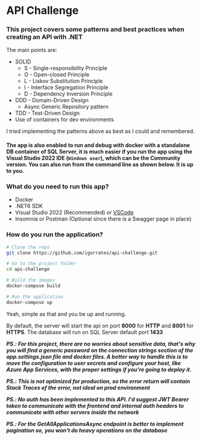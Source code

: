 # API Challenge

### This project covers some patterns and best practices when creating an API with .NET

The main points are:
- SOLID
    * S - Single-responsibility Principle
    * O - Open-closed Principle
    * L - Liskov Substitution Principle
    * I - Interface Segregation Principle
    * D - Dependency Inversion Principle
- DDD - Domain-Driven Design
    - Async Generic Repository pattern
- TDD - Test-Driven Design
- Use of containers for dev environments

I tried implementing the patterns above as best as I could and remembered.

#### The app is also enabled to run and debug with docker with a standalone DB container of SQL Server, it is much easier if you run the app using the Visual Studio 2022 IDE (`Windows user`), which can be the Community version. You can also run from the command line as shown below. It is up to you.
### What do you need to run this app?

- Docker
- .NET6 SDK
- Visual Studio 2022 (Recommended) or [VSCode](https://code.visualstudio.com/)
- Insomnia or Postman (Optional since there is a Swagger page in place)

### How do you run the application?

```bash
# Clone the repo
git clone https://github.com/igorrates/api-challenge.git

# Go to the project folder
cd api-challenge

# Build the images
docker-compose build

# Run the application
docker-compose up
```

Yeah, simple as that and you be up and running.

By default, the server will start the api on port __8000__ for __HTTP__ and __8001__ for __HTTPS__. The database will run on SQL Server default port __1433__

***PS.: For this project, there are no worries about sensitive data, that's why you will find a generic password on the connection strings section of the app.settings.json file and docker files. A better way to handle this is to move the configuration to user secrets and configure your host, like Azure App Services, with the proper settings if you're going to deploy it.***

***PS.: This is not optimized for production, so the error return will contain Stack Traces of the error, not ideal on prod environment***

***PS.: No auth has been implemented to this API. I'd suggest JWT Bearer token to communicate with the frontend and internal auth headers to communicate with other servers inside the network***

***PS.: For the GetAllApplicationsAsync endpoint is better to implement pagination so, you won't do heavy operations on the database***



